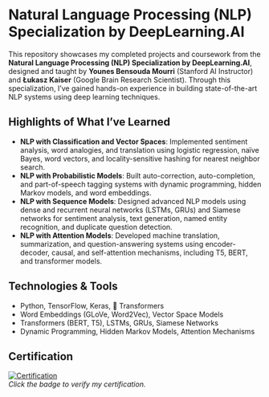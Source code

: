 # **Natural Language Processing (NLP) Specialization by DeepLearning.AI**  

This repository showcases my completed projects and coursework from the **Natural Language Processing (NLP) Specialization by DeepLearning.AI**, designed and taught by **Younes Bensouda Mourri** (Stanford AI Instructor) and **Łukasz Kaiser** (Google Brain Research Scientist). Through this specialization, I’ve gained hands-on experience in building state-of-the-art NLP systems using deep learning techniques.  

## **Highlights of What I’ve Learned**  
- **NLP with Classification and Vector Spaces**: Implemented sentiment analysis, word analogies, and translation using logistic regression, naïve Bayes, word vectors, and locality-sensitive hashing for nearest neighbor search.  
- **NLP with Probabilistic Models**: Built auto-correction, auto-completion, and part-of-speech tagging systems with dynamic programming, hidden Markov models, and word embeddings.  
- **NLP with Sequence Models**: Designed advanced NLP models using dense and recurrent neural networks (LSTMs, GRUs) and Siamese networks for sentiment analysis, text generation, named entity recognition, and duplicate question detection.  
- **NLP with Attention Models**: Developed machine translation, summarization, and question-answering systems using encoder-decoder, causal, and self-attention mechanisms, including T5, BERT, and transformer models.  

## **Technologies & Tools**  
- Python, TensorFlow, Keras, 🤗 Transformers  
- Word Embeddings (GLoVe, Word2Vec), Vector Space Models  
- Transformers (BERT, T5), LSTMs, GRUs, Siamese Networks  
- Dynamic Programming, Hidden Markov Models, Attention Mechanisms  

## **Certification**   
[![Certification](https://img.shields.io/badge/Certification-NLP_Specialization-blue)](https://www.coursera.org/account/accomplishments/specialization/KERR8B6BAV9J)  
*Click the badge to verify my certification.* 

